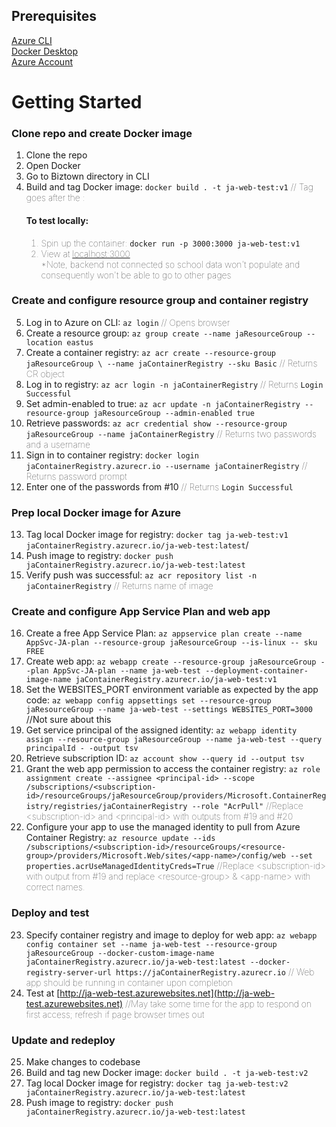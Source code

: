 ## Prerequisites

[Azure CLI](https://docs.microsoft.com/en-us/cli/azure/install-azure-cli)\
[Docker Desktop](https://www.docker.com/products/docker-desktop)\
[Azure Account](https://azure.microsoft.com/en-us/overview/)

# Getting Started

### Clone repo and create Docker image

1. Clone the repo
2. Open Docker
3. Go to Biztown directory in CLI
4. Build and tag Docker image: `docker build . -t ja-web-test:v1` <span style="font-weight: lighter">// Tag goes after the :<span>
   #### To test locally:
   1. Spin up the container: `docker run -p 3000:3000 ja-web-test:v1`
   2. View at [localhost:3000](http://localhost:3000/)  
      \*Note, backend not connected so school data won't populate and consequently won't be able to go to other pages

### Create and configure resource group and container registry

5. Log in to Azure on CLI: `az login` <span style="font-weight: lighter">// Opens browser</span>
6. Create a resource group: `az group create --name jaResourceGroup --location eastus`
7. Create a container registry: `az acr create --resource-group jaResourceGroup \ --name jaContainerRegistry --sku Basic` <span style="font-weight: lighter">// Returns CR object</span>
8. Log in to registry: `az acr login -n jaContainerRegistry` <span style="font-weight: lighter">// Returns `Login Successful`</span>
9. Set admin-enabled to true: `az acr update -n jaContainerRegistry --resource-group jaResourceGroup --admin-enabled true`
10. Retrieve passwords: `az acr credential show --resource-group jaResourceGroup --name jaContainerRegistry` <span style="font-weight: lighter">// Returns two passwords and a username</span>
11. Sign in to container registry: `docker login jaContainerRegistry.azurecr.io --username jaContainerRegistry` <span style="font-weight: lighter">// Returns password prompt</span>
12. Enter one of the passwords from \#10 <span style="font-weight: lighter">// Returns `Login Successful`</span>

### Prep local Docker image for Azure

13. Tag local Docker image for registry: `docker tag ja-web-test:v1 jaContainerRegistry.azurecr.io/ja-web-test:latest`/
14. Push image to registry: `docker push jaContainerRegistry.azurecr.io/ja-web-test:latest`
15. Verify push was successful: `az acr repository list -n jaContainerRegistry` <span style="font-weight: lighter">// Returns name of image</span>

### Create and configure App Service Plan and web app

16. Create a free App Service Plan: `az appservice plan create --name AppSvc-JA-plan --resource-group jaResourceGroup --is-linux -- sku FREE`
17. Create web app: `az webapp create --resource-group jaResourceGroup --plan AppSvc-JA-plan --name ja-web-test --deployment-container-image-name jaContainerRegistry.azurecr.io/ja-web-test:v1`
18. Set the WEBSITES_PORT environment variable as expected by the app code: `az webapp config appsettings set --resource-group jaResourceGroup --name ja-web-test --settings WEBSITES_PORT=3000` //Not sure about this
19. Get service principal of the assigned identity: `az webapp identity assign --resource-group jaResourceGroup --name ja-web-test --query principalId - -output tsv`
20. Retrieve subscription ID: `az account show --query id --output tsv`
21. Grant the web app permission to access the container registry: `az role assignment create --assignee <principal-id> --scope /subscriptions/<subscription-id>/resourceGroups/jaResourceGroup/providers/Microsoft.ContainerRegistry/registries/jaContainerRegistry --role "AcrPull"` <span style="font-weight: lighter">//Replace \<subscription-id\> and \<principal-id\> with outputs from \#19 and \#20</span>
22. Configure your app to use the managed identity to pull from Azure Container Registry: `az resource update --ids /subscriptions/<subscription-id>/resourceGroups/<resource-group>/providers/Microsoft.Web/sites/<app-name>/config/web --set properties.acrUseManagedIdentityCreds=True` <span style="font-weight: lighter">//Replace \<subscription-id\> with output from \#19 and replace \<resource-group> & \<app-name> with correct names.</span>

### Deploy and test

23. Specify container registry and image to deploy for web app: `az webapp config container set --name ja-web-test --resource-group jaResourceGroup --docker-custom-image-name jaContainerRegistry.azurecr.io/ja-web-test:latest --docker-registry-server-url https://jaContainerRegistry.azurecr.io` <span style="font-weight: lighter">// Web app should be running in container upon completion</span>
24. Test at [http://ja-web-test.azurewebsites.net](http://ja-web-test.azurewebsites.net) <span style="font-weight: lighter">//May take some time for the app to respond on first access; refresh if page browser times out</span>

### Update and redeploy
   
25. Make changes to codebase
26. Build and tag new Docker image: `docker build . -t ja-web-test:v2`
27. Tag local Docker image for registry: `docker tag ja-web-test:v2 jaContainerRegistry.azurecr.io/ja-web-test:latest`
28. Push image to registry: `docker push jaContainerRegistry.azurecr.io/ja-web-test:latest`
<!-- To get Tenant-ID, run: `az account show` <span style="font-weight: lighter">// Copy returned 'homeTenantId' prop</span> -->
